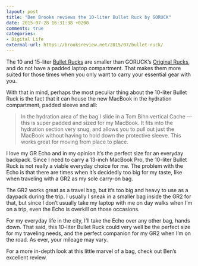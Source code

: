 ```yaml
---
layout: post
title: "Ben Brooks reviews the 10-liter Bullet Ruck by GORUCK"
date: 2015-07-28 16:31:38 +0200
comments: true
categories: 
- Digital Life
external-url: https://brooksreview.net/2015/07/bullet-ruck/
---
```


The 10 and 15-liter [Bullet Rucks](http://www.goruck.com/bullet-rucks/c/4?utm_source=goruck_affiliate&utm_medium=cpa&utm_content=8%25+on+GORUCK+Site&utm_campaign=1411Brooks+Review%2C+LLC) are smaller than GORUCK’s [Original Rucks](http://www.goruck.com/original-rucks/c/3?utm_source=goruck_affiliate&utm_medium=cpa&utm_content=8%25+on+GORUCK+Site&utm_campaign=1411Brooks+Review%2C+LLC), and do not have a padded laptop compartment. That makes them more suited for those times when you only want to carry your essential gear with you.

With that in mind, perhaps the most peculiar thing about the 10-liter Bullet Ruck is the fact that it can house the new MacBook in the hydration compartment, padded sleeve and all:

> In the hydration area of the bag I slide in a Tom Bihn vertical Cache — this is super padded and sized for my MacBook. It fits into the hydration section very snug, and allows you to pull out just the MacBook without having to hold down the protective sleeve. This works great for moving from place to place.

I love my GR Echo and in my opinion it’s the perfect size for an everyday backpack. Since I need to carry a 13-inch MacBook Pro, the 10-liter Bullet Ruck is not really a viable everyday choice for me. The problem with the Echo is that there are times when it’s decidedly too big for my taste, like when traveling with a GR2 as my sole carry-on bag.

The GR2 works great as a travel bag, but it’s too big and heavy to use as a daypack during the trip. I usually I sneak in a smaller bag inside the GR2 for that, but since I don’t usually take my laptop with me on day walks when I’m on a trip, even the Echo is overkill on those occasions.

For my everyday life in the city, I’ll take the Echo over any other bag, hands down. That said, this 10-liter Bullet Ruck could very well be the perfect size for my traveling needs, and the perfect companion for my GR2 when I’m on the road. As ever, your mileage may vary.

For a more in-depth look at this little marvel of a bag, check out Ben’s excellent review.